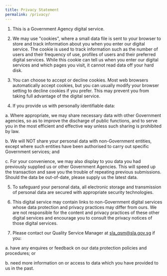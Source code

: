 ```yaml
---
title: Privacy Statement
permalink: /privacy/
---
```

1.  This is a Government Agency digital service.  
        
2.  We may use "cookies", where a small data file is sent to your browser to store and track information about you when you enter our digital service. The cookie is used to track information such as the number of users and their frequency of use, profiles of users and their preferred digital services. While this cookie can tell us when you enter our digital services and which pages you visit, it cannot read data off your hard disk.  
      
3.  You can choose to accept or decline cookies. Most web browsers automatically accept cookies, but you can usually modify your browser setting to decline cookies if you prefer. This may prevent you from taking full advantage of the digital service.  
      
4.  If you provide us with personally identifiable data:  

a. Where appropriate, we may share necessary data with other Government agencies, so as to improve the discharge of public functions, and to serve you in the most efficient and effective way unless such sharing is prohibited by law.  

b. We will NOT share your personal data with non-Government entities, except where such entities have been authorised to carry out specific Government services; and  

c. For your convenience, we may also display to you data you had previously supplied us or other Government Agencies. This will speed up the transaction and save you the trouble of repeating previous submissions. Should the data be out-of-date, please supply us the latest data.  
        
5.  To safeguard your personal data, all electronic storage and transmission of personal data are secured with appropriate security technologies.  
      
6.  This digital service may contain links to non-Government digital services whose data protection and privacy practices may differ from ours. We are not responsible for the content and privacy practices of these other digital services and encourage you to consult the privacy notices of those digital services.  
      
7.  Please contact our Quality Service Manager at [sla\_qsm@sla.gov.sg](mailto:sla_qsm@sla.gov.sg) if you:  

a. have any enquires or feedback on our data protection policies and procedures; or  

b. need more information on or access to data which you have provided to us in the past.